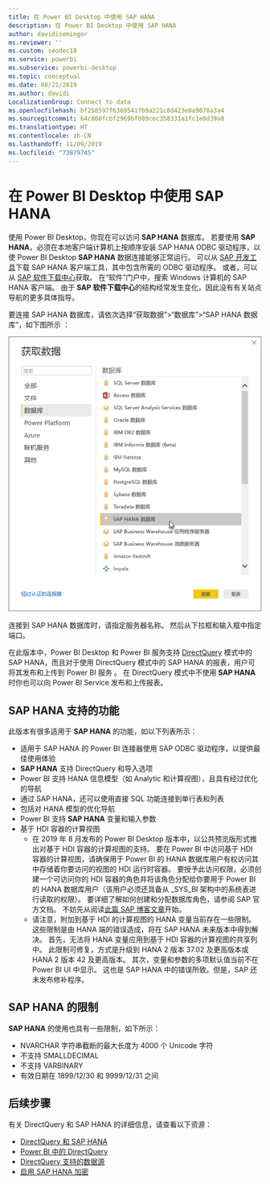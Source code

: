 ```yaml
---
title: 在 Power BI Desktop 中使用 SAP HANA
description: 在 Power BI Desktop 中使用 SAP HANA
author: davidiseminger
ms.reviewer: ''
ms.custom: seodec18
ms.service: powerbi
ms.subservice: powerbi-desktop
ms.topic: conceptual
ms.date: 08/21/2019
ms.author: davidi
LocalizationGroup: Connect to data
ms.openlocfilehash: bf258597f6369541fb9a221c8d423e8a9078a3a4
ms.sourcegitcommit: 64c860fcbf2969bf089cec358331a1fc1e0d39a8
ms.translationtype: HT
ms.contentlocale: zh-CN
ms.lasthandoff: 11/09/2019
ms.locfileid: "73879745"
---
```

# <a name="use-sap-hana-in-power-bi-desktop"></a>在 Power BI Desktop 中使用 SAP HANA
使用 Power BI Desktop，你现在可以访问 **SAP HANA** 数据库。 若要使用 **SAP HANA**，必须在本地客户端计算机上按顺序安装 SAP HANA ODBC 驱动程序，以使 Power BI Desktop **SAP HANA** 数据连接能够正常运行。 可以从 [SAP 开发工具](https://tools.hana.ondemand.com/#hanatools)下载 SAP HANA 客户端工具，其中包含所需的 ODBC 驱动程序。 或者，可以从 [SAP 软件下载中心](https://support.sap.com/swdc)获取。 在“软件”门户中，搜索 Windows 计算机的 SAP HANA 客户端。 由于 **SAP 软件下载中心**的结构经常发生变化，因此没有有关站点导航的更多具体指导。

要连接 SAP HANA 数据库，请依次选择“获取数据”>“数据库”>“SAP HANA 数据库”，如下图所示   ：

![](media/desktop-sap-hana/sap-hana-1.png)

连接到 SAP HANA 数据库时，请指定服务器名称。 然后从下拉框和输入框中指定端口。

在此版本中，Power BI Desktop 和 Power BI 服务支持 [DirectQuery](desktop-directquery-sap-hana.md) 模式中的 SAP HANA，而且对于使用 DirectQuery 模式中的 SAP HANA 的报表，用户可将其发布和上传到 Power BI 服务   。 在 DirectQuery 模式中不使用 **SAP HANA** 时你也可以向 Power BI Service 发布和上传报表。

## <a name="supported-features-for-sap-hana"></a>SAP HANA 支持的功能
此版本有很多适用于 **SAP HANA** 的功能，如以下列表所示：

* 适用于 SAP HANA 的 Power BI 连接器使用 SAP ODBC 驱动程序，以提供最佳使用体验 
* **SAP HANA** 支持 DirectQuery 和导入选项
* Power BI 支持 HANA 信息模型（如 Analytic 和计算视图），且具有经过优化的导航
* 通过 SAP HANA，还可以使用直接 SQL 功能连接到单行表和列表 
* 包括对 HANA 模型的优化导航
* Power BI 支持 **SAP HANA** 变量和输入参数
* 基于 HDI 容器的计算视图
  * 在 2019 年 8 月发布的 Power BI Desktop 版本中，以公共预览版形式推出对基于 HDI 容器的计算视图的支持。 要在 Power BI 中访问基于 HDI 容器的计算视图，请确保用于 Power BI 的 HANA 数据库用户有权访问其中存储着你要访问的视图的 HDI 运行时容器。 要授予此访问权限，必须创建一个可访问你的 HDI 容器的角色并将该角色分配给你要用于 Power BI 的 HANA 数据库用户（该用户必须还具备从 \_SYS\_BI 架构中的系统表进行读取的权限）。 要详细了解如何创建和分配数据库角色，请参阅 SAP 官方文档。 不妨先从阅读[此篇 SAP 博客文章](https://blogs.sap.com/2018/01/24/the-easy-way-to-make-your-hdi-container-accessible-to-a-classic-database-user/)开始。
  * 请注意，附加到基于 HDI 的计算视图的 HANA 变量当前存在一些限制。 这些限制是由 HANA 端的错误造成，将在 SAP HANA 未来版本中得到解决。 首先，无法将 HANA 变量应用到基于 HDI 容器的计算视图的共享列中。 此限制可修复，方式是升级到 HANA 2 版本 37.02 及更高版本或 HANA 2 版本 42 及更高版本。 其次，变量和参数的多项默认值当前不在 Power BI UI 中显示。 这也是 SAP HANA 中的错误所致。但是，SAP 还未发布修补程序。

## <a name="limitations-of-sap-hana"></a>SAP HANA 的限制
**SAP HANA** 的使用也具有一些限制，如下所示：

* NVARCHAR 字符串截断的最大长度为 4000 个 Unicode 字符
* 不支持 SMALLDECIMAL
* 不支持 VARBINARY
* 有效日期在 1899/12/30 和 9999/12/31 之间


## <a name="next-steps"></a>后续步骤
有关 DirectQuery 和 SAP HANA 的详细信息，请查看以下资源：

* [DirectQuery 和 SAP HANA](desktop-directquery-sap-hana.md)
* [Power BI 中的 DirectQuery](desktop-directquery-about.md)
* [DirectQuery 支持的数据源](desktop-directquery-data-sources.md)
* [启用 SAP HANA 加密](desktop-sap-hana-encryption.md)


